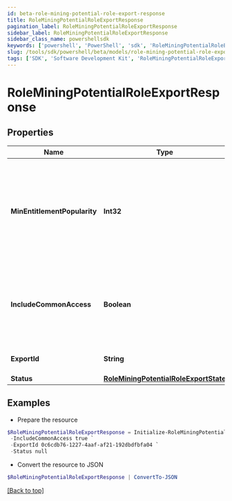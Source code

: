 ```yaml
---
id: beta-role-mining-potential-role-export-response
title: RoleMiningPotentialRoleExportResponse
pagination_label: RoleMiningPotentialRoleExportResponse
sidebar_label: RoleMiningPotentialRoleExportResponse
sidebar_class_name: powershellsdk
keywords: ['powershell', 'PowerShell', 'sdk', 'RoleMiningPotentialRoleExportResponse', 'BetaRoleMiningPotentialRoleExportResponse'] 
slug: /tools/sdk/powershell/beta/models/role-mining-potential-role-export-response
tags: ['SDK', 'Software Development Kit', 'RoleMiningPotentialRoleExportResponse', 'BetaRoleMiningPotentialRoleExportResponse']
---
```



# RoleMiningPotentialRoleExportResponse

## Properties

Name | Type | Description | Notes
------------ | ------------- | ------------- | -------------
**MinEntitlementPopularity** | **Int32** | The minimum popularity among identities in the role which an entitlement must have to be included in the report | [optional] 
**IncludeCommonAccess** | **Boolean** | If false, do not include entitlements that are highly popular among the entire orginization | [optional] 
**ExportId** | **String** | ID used to reference this export | [optional] 
**Status** | [**RoleMiningPotentialRoleExportState**](role-mining-potential-role-export-state) |  | [optional] 

## Examples

- Prepare the resource
```powershell
$RoleMiningPotentialRoleExportResponse = Initialize-RoleMiningPotentialRoleExportResponse  -MinEntitlementPopularity 0 `
 -IncludeCommonAccess true `
 -ExportId 0c6cdb76-1227-4aaf-af21-192dbdfbfa04 `
 -Status null
```

- Convert the resource to JSON
```powershell
$RoleMiningPotentialRoleExportResponse | ConvertTo-JSON
```


[[Back to top]](#) 


